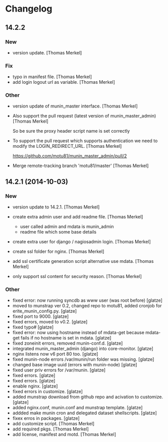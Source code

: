 # Changelog

## 14.2.2

### New

* version update. [Thomas Merkel]

### Fix

* typo in manifest file. [Thomas Merkel]
* add login logout url as variable. [Thomas Merkel]

### Other

* version update of munin_master interface. [Thomas Merkel]
* Also support the pull request (latest version of munin_master_admin) [Thomas Merkel]

    So be sure the proxy header script name is set correctly

* To support the pull request which supports authentication we need to modify the LOGIN_REDIRECT_URL. [Thomas Merkel]

    https://github.com/motu81/munin_master_admin/pull/2

* Merge remote-tracking branch 'motu81/master' [Thomas Merkel]

## 14.2.1 (2014-10-03)

### New

* version update to 14.2.1. [Thomas Merkel]
* create extra admin user and add readme file. [Thomas Merkel]

    - user called admin and mdata is munin_admin
    - readme file which some base details

* create extra user for django / nagiosadmin login. [Thomas Merkel]
* create ssl folder for nginx. [Thomas Merkel]
* add ssl certificate generation script alternative use mdata. [Thomas Merkel]
* only support ssl content for security reason. [Thomas Merkel]

### Other

* fixed error: now running syncdb as www user (was root before) [glatze]
* moved to munstrap ver 0.2, changed repo to motu81, added cronjob for erite_munin_config.py. [glatze]
* fixed port to 9000. [glatze]
* fixed errors, moved to v0.2. [glatze]
* fixed typo# [glatze]
* fixed error: now using hostname instead of mdata-get because mdata-get fails if no hostname is set in mdata. [glatze]
* fixed zoneinit errors, removed munin-conf.d. [glatze]
* integrated munin_master_admin (django) into core-monitor. [glatze]
* nginx listens now v6 port 80 too. [glatze]
* fixed munin-node errors /var/munin/run folder was missing. [glatze]
* changed base image uuid (errors with munin-node) [glatze]
* fixed user priv errors for /var/munin. [glatze]
* fixed errors. [glatze]
* fixed errors. [glatze]
* enable nginx. [glatze]
* fixed errors in customize. [glatze]
* added munstrap download from github repo and acivation to customize. [glatze]
* added nginx.conf, munin.conf and munstrap template. [glatze]
* addded make munin cron and delegated dataset shellscripts. [glatze]
* fixex erros in packages. [glatze]
* add customize script. [Thomas Merkel]
* add required pkgs. [Thomas Merkel]
* add license, manifest and motd. [Thomas Merkel]

